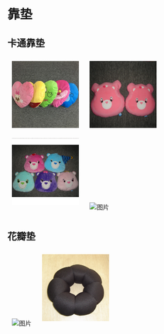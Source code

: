 # 靠垫

## 卡通靠垫

<div align="">
    <img src="../photos/20.jpg" alt="图片" width="30%" style="max-width: 300px;">
    <img src="../photos/21.jpg" alt="图片" width="30%" style="max-width: 300px;">
    <img src="../photos/19.jpg" alt="图片" width="30%" style="max-width: 300px;">
    <img src="https://s2.loli.net/2024/06/15/AiOL3x5gIFDBuEK.jpg" alt="图片" width="30%" style="max-width: 300px;">
</div>

## 花瓣垫

<div align="">
    <img src="https://s2.loli.net/2024/06/15/6AXbgpoECLu7Ms5.jpg" alt="图片" width="30%" style="max-width: 300px;">
    <img src="../photos/24.jpg" alt="图片" width="30%" style="max-width: 300px;">
</div>

<style>
div > img {
margin:10px;
}
</style>